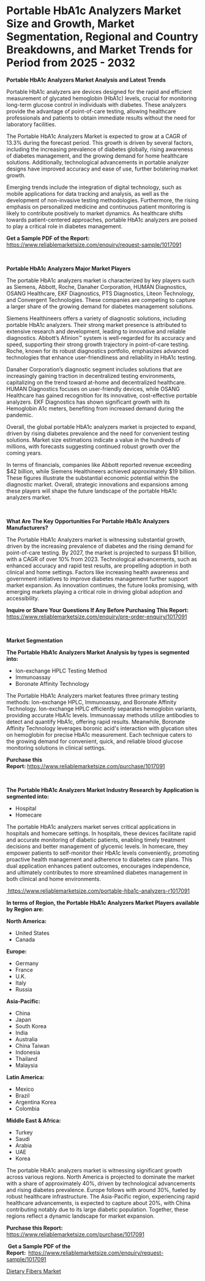 <p><h1>Portable HbA1c Analyzers Market Size and Growth, Market Segmentation, Regional and Country Breakdowns, and Market Trends for Period from 2025 -  2032</h1></p><p><strong>Portable HbA1c Analyzers Market Analysis and Latest Trends</strong></p>
<p><p>Portable HbA1c analyzers are devices designed for the rapid and efficient measurement of glycated hemoglobin (HbA1c) levels, crucial for monitoring long-term glucose control in individuals with diabetes. These analyzers provide the advantage of point-of-care testing, allowing healthcare professionals and patients to obtain immediate results without the need for laboratory facilities.</p><p>The Portable HbA1c Analyzers Market is expected to grow at a CAGR of 13.3% during the forecast period. This growth is driven by several factors, including the increasing prevalence of diabetes globally, rising awareness of diabetes management, and the growing demand for home healthcare solutions. Additionally, technological advancements in portable analyzer designs have improved accuracy and ease of use, further bolstering market growth. </p><p>Emerging trends include the integration of digital technology, such as mobile applications for data tracking and analysis, as well as the development of non-invasive testing methodologies. Furthermore, the rising emphasis on personalized medicine and continuous patient monitoring is likely to contribute positively to market dynamics. As healthcare shifts towards patient-centered approaches, portable HbA1c analyzers are poised to play a critical role in diabetes management.</p></p>
<p><strong>Get a Sample PDF of the Report:&nbsp;</strong> <a href="https://www.reliablemarketsize.com/enquiry/request-sample/1017091?utm_campaign=2248&utm_medium=2&utm_source=Github&utm_content=ia&utm_term=21032025&utm_id=portable-hba1c-analyzers">https://www.reliablemarketsize.com/enquiry/request-sample/1017091</a></p>
<p>&nbsp;</p>
<p><strong>Portable HbA1c Analyzers Major Market Players</strong></p>
<p><p>The portable HbA1c analyzers market is characterized by key players such as Siemens, Abbott, Roche, Danaher Corporation, HUMAN Diagnostics, OSANG Healthcare, EKF Diagnostics, PTS Diagnostics, Liteon Technology, and Convergent Technologies. These companies are competing to capture a larger share of the growing demand for diabetes management solutions.</p><p>Siemens Healthineers offers a variety of diagnostic solutions, including portable HbA1c analyzers. Their strong market presence is attributed to extensive research and development, leading to innovative and reliable diagnostics. Abbott’s Afinion™ system is well-regarded for its accuracy and speed, supporting their strong growth trajectory in point-of-care testing. Roche, known for its robust diagnostics portfolio, emphasizes advanced technologies that enhance user-friendliness and reliability in HbA1c testing.</p><p>Danaher Corporation’s diagnostic segment includes solutions that are increasingly gaining traction in decentralized testing environments, capitalizing on the trend toward at-home and decentralized healthcare. HUMAN Diagnostics focuses on user-friendly devices, while OSANG Healthcare has gained recognition for its innovative, cost-effective portable analyzers. EKF Diagnostics has shown significant growth with its Hemoglobin A1c meters, benefiting from increased demand during the pandemic.</p><p>Overall, the global portable HbA1c analyzers market is projected to expand, driven by rising diabetes prevalence and the need for convenient testing solutions. Market size estimations indicate a value in the hundreds of millions, with forecasts suggesting continued robust growth over the coming years.</p><p>In terms of financials, companies like Abbott reported revenue exceeding $42 billion, while Siemens Healthineers achieved approximately $19 billion. These figures illustrate the substantial economic potential within the diagnostic market. Overall, strategic innovations and expansions among these players will shape the future landscape of the portable HbA1c analyzers market.</p></p>
<p>&nbsp;</p>
<p><strong>What Are The Key Opportunities For Portable HbA1c Analyzers Manufacturers?</strong></p>
<p><p>The Portable HbA1c Analyzers market is witnessing substantial growth, driven by the increasing prevalence of diabetes and the rising demand for point-of-care testing. By 2027, the market is projected to surpass $1 billion, with a CAGR of over 10% from 2023. Technological advancements, such as enhanced accuracy and rapid test results, are propelling adoption in both clinical and home settings. Factors like increasing health awareness and government initiatives to improve diabetes management further support market expansion. As innovation continues, the future looks promising, with emerging markets playing a critical role in driving global adoption and accessibility.</p></p>
<p><strong>Inquire or Share Your Questions If Any Before Purchasing This Report:</strong> <a href="https://www.reliablemarketsize.com/enquiry/pre-order-enquiry/1017091?utm_campaign=2248&utm_medium=2&utm_source=Github&utm_content=ia&utm_term=21032025&utm_id=portable-hba1c-analyzers">https://www.reliablemarketsize.com/enquiry/pre-order-enquiry/1017091</a></p>
<p>&nbsp;</p>
<p><strong>Market Segmentation</strong></p>
<p><strong>The Portable HbA1c Analyzers Market Analysis by types is segmented into:</strong></p>
<p><ul><li>Ion-exchange HPLC Testing Method</li><li>Immunoassay</li><li>Boronate Affinity Technology</li></ul></p>
<p><p>The Portable HbA1c Analyzers market features three primary testing methods: Ion-exchange HPLC, Immunoassay, and Boronate Affinity Technology. Ion-exchange HPLC efficiently separates hemoglobin variants, providing accurate HbA1c levels. Immunoassay methods utilize antibodies to detect and quantify HbA1c, offering rapid results. Meanwhile, Boronate Affinity Technology leverages boronic acid's interaction with glycation sites on hemoglobin for precise HbA1c measurement. Each technique caters to the growing demand for convenient, quick, and reliable blood glucose monitoring solutions in clinical settings.</p></p>
<p><strong>Purchase this Report:&nbsp;</strong><a href="https://www.reliablemarketsize.com/purchase/1017091?utm_campaign=2248&utm_medium=2&utm_source=Github&utm_content=ia&utm_term=21032025&utm_id=portable-hba1c-analyzers">https://www.reliablemarketsize.com/purchase/1017091</a></p>
<p>&nbsp;</p>
<p><strong>The Portable HbA1c Analyzers Market Industry Research by Application is segmented into:</strong></p>
<p><ul><li>Hospital</li><li>Homecare</li></ul></p>
<p><p>The portable HbA1c analyzers market serves critical applications in hospitals and homecare settings. In hospitals, these devices facilitate rapid and accurate monitoring of diabetic patients, enabling timely treatment decisions and better management of glycemic levels. In homecare, they empower patients to self-monitor their HbA1c levels conveniently, promoting proactive health management and adherence to diabetes care plans. This dual application enhances patient outcomes, encourages independence, and ultimately contributes to more streamlined diabetes management in both clinical and home environments.</p></p>
<p><a href="https://www.reliablemarketsize.com/portable-hba1c-analyzers-r1017091?utm_campaign=2248&utm_medium=2&utm_source=Github&utm_content=ia&utm_term=21032025&utm_id=portable-hba1c-analyzers">&nbsp;https://www.reliablemarketsize.com/portable-hba1c-analyzers-r1017091</a></p>
<p><strong>In terms of Region, the Portable HbA1c Analyzers Market Players available by Region are:</strong></p>
<p>
    <p> <strong> North America: </strong>
        <ul>
            <li>United States</li>
            <li>Canada</li>
        </ul>
        </p> 
    <p> <strong> Europe: </strong>
        <ul>
            <li>Germany</li>
            <li>France</li>
            <li>U.K.</li>
            <li>Italy</li>
            <li>Russia</li>
        </ul>
        </p> 
    <p> <strong> Asia-Pacific: </strong>
        <ul>
            <li>China</li>
            <li>Japan</li>
            <li>South Korea</li>
            <li>India</li>
            <li>Australia</li>
            <li>China Taiwan</li>
            <li>Indonesia</li>
            <li>Thailand</li>
            <li>Malaysia</li>
        </ul>
        </p> 
    <p> <strong> Latin America: </strong>
        <ul>
            <li>Mexico</li>
            <li>Brazil</li>
            <li>Argentina Korea</li>
            <li>Colombia</li>
        </ul>
        </p> 
    <p> <strong> Middle East & Africa: </strong>
        <ul>
            <li>Turkey</li>
            <li>Saudi</li>
            <li>Arabia</li>
            <li>UAE</li>
            <li>Korea</li>
        </ul>
    </p>
    </p>
<p><p>The portable HbA1c analyzers market is witnessing significant growth across various regions. North America is projected to dominate the market with a share of approximately 40%, driven by technological advancements and rising diabetes prevalence. Europe follows with around 30%, fueled by robust healthcare infrastructure. The Asia-Pacific region, experiencing rapid healthcare advancements, is expected to capture about 20%, with China contributing notably due to its large diabetic population. Together, these regions reflect a dynamic landscape for market expansion.</p></p>
<p><strong>Purchase this Report: </strong><a href="https://www.reliablemarketsize.com/purchase/1017091?utm_campaign=2248&utm_medium=2&utm_source=Github&utm_content=ia&utm_term=21032025&utm_id=portable-hba1c-analyzers">https://www.reliablemarketsize.com/purchase/1017091</a></p>
<p>&nbsp;<strong>Get a Sample PDF of the Report:&nbsp;&nbsp;</strong><a href="https://www.reliablemarketsize.com/enquiry/request-sample/1017091?utm_campaign=2248&utm_medium=2&utm_source=Github&utm_content=ia&utm_term=21032025&utm_id=portable-hba1c-analyzers">https://www.reliablemarketsize.com/enquiry/request-sample/1017091</a></p>
<p><strong></strong></p>
<p><p><a href="https://github.com/seyalshudae7/Market-Research-Report-List-1/blob/main/dietary-fibers-market.md?utm_campaign=2248&utm_medium=2&utm_source=Github&utm_content=ia&utm_term=21032025&utm_id=portable-hba1c-analyzers">Dietary Fibers Market</a></p></p>